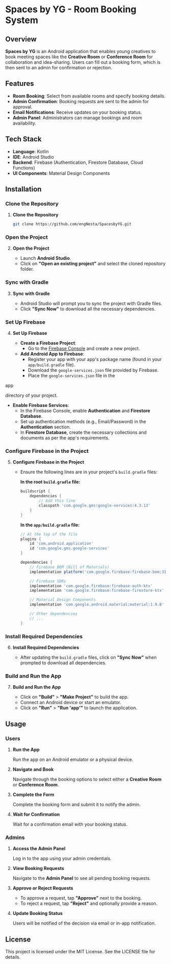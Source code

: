 
# Spaces by YG - Room Booking System

## Overview

**Spaces by YG** is an Android application that enables young creatives to book meeting spaces like the **Creative Room** or **Conference Room** for collaboration and idea-sharing. Users can fill out a booking form, which is then sent to an admin for confirmation or rejection.

## Features

- **Room Booking**: Select from available rooms and specify booking details.
- **Admin Confirmation**: Booking requests are sent to the admin for approval.
- **Email Notifications**: Receive updates on your booking status.
- **Admin Panel**: Administrators can manage bookings and room availability.

## Tech Stack

- **Language**: Kotlin
- **IDE**: Android Studio
- **Backend**: Firebase (Authentication, Firestore Database, Cloud Functions)
- **UI Components**: Material Design Components

## Installation

### Clone the Repository

1. **Clone the Repository**

   ```bash
   git clone https://github.com/engNesta/SpacesbyYG.git
   ```

### Open the Project

2. **Open the Project**

   - Launch **Android Studio**.
   - Click on **"Open an existing project"** and select the cloned repository folder.

### Sync with Gradle

3. **Sync with Gradle**

   - Android Studio will prompt you to sync the project with Gradle files.
   - Click **"Sync Now"** to download all the necessary dependencies.

### Set Up Firebase

4. **Set Up Firebase**

   - **Create a Firebase Project**:
      - Go to the [Firebase Console](https://console.firebase.google.com/) and create a new project.
   - **Add Android App to Firebase**:
      - Register your app with your app's package name (found in your `app/build.gradle` file).
      - Download the `google-services.json` file provided by Firebase.
      - Place the `google-services.json` file in the

app

directory of your project.
- **Enable Firebase Services**:
   - In the Firebase Console, enable **Authentication** and **Firestore Database**.
   - Set up authentication methods (e.g., Email/Password) in the **Authentication** section.
   - In **Firestore Database**, create the necessary collections and documents as per the app's requirements.

### Configure Firebase in the Project

5. **Configure Firebase in the Project**

   - Ensure the following lines are in your project's `build.gradle` files:

     **In the root `build.gradle` file:**

     ```gradle
     buildscript {
         dependencies {
             // Add this line
             classpath 'com.google.gms:google-services:4.3.13'
         }
     }
     ```

     **In the `app/build.gradle` file:**

     ```gradle
     // At the top of the file
     plugins {
         id 'com.android.application'
         id 'com.google.gms.google-services'
     }

     dependencies {
         // Firebase BOM (Bill of Materials)
         implementation platform('com.google.firebase:firebase-bom:31.2.3')

         // Firebase SDKs
         implementation 'com.google.firebase:firebase-auth-ktx'
         implementation 'com.google.firebase:firebase-firestore-ktx'

         // Material Design Components
         implementation 'com.google.android.material:material:1.9.0'

         // Other dependencies
         // ...
     }
     ```

### Install Required Dependencies

6. **Install Required Dependencies**

   - After updating the `build.gradle` files, click on **"Sync Now"** when prompted to download all dependencies.

### Build and Run the App

7. **Build and Run the App**

   - Click on **"Build"** > **"Make Project"** to build the app.
   - Connect an Android device or start an emulator.
   - Click on **"Run"** > **"Run 'app'"** to launch the application.

## Usage

### Users

1. **Run the App**

   Run the app on an Android emulator or a physical device.

2. **Navigate and Book**

   Navigate through the booking options to select either a **Creative Room** or **Conference Room**.

3. **Complete the Form**

   Complete the booking form and submit it to notify the admin.

4. **Wait for Confirmation**

   Wait for a confirmation email with your booking status.

### Admins

1. **Access the Admin Panel**

   Log in to the app using your admin credentials.

2. **View Booking Requests**

   Navigate to the **Admin Panel** to see all pending booking requests.

3. **Approve or Reject Requests**

   - To approve a request, tap **"Approve"** next to the booking.
   - To reject a request, tap **"Reject"** and optionally provide a reason.

4. **Update Booking Status**

   Users will be notified of the decision via email or in-app notification.

## License

This project is licensed under the MIT License. See the LICENSE file for details.
